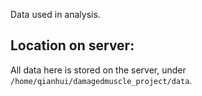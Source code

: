 Data used in analysis. 

## Location on server:

All data here is stored on the server, under `/home/qianhui/damagedmuscle_project/data`. 
